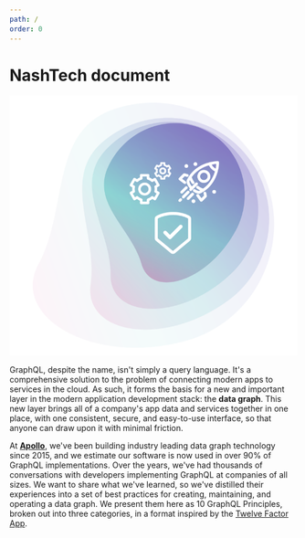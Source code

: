 ```yaml
---
path: /
order: 0
---
```


# NashTech document

<div class="float">
  <img src="../images/overview.png" alt="Principled GraphQL logo">
</div>

GraphQL, despite the name, isn't simply a query language. It's a comprehensive solution to the problem of connecting modern apps to services in the cloud. As such, it forms the basis for a new and important layer in the modern application development stack: the **data graph**. This new layer brings all of a company's app data and services together in one place, with one consistent, secure, and easy-to-use interface, so that anyone can draw upon it with minimal friction.

At [**Apollo**](https://apollographql.com), we've been building industry leading data graph technology since 2015, and we estimate our software is now used in over 90% of GraphQL implementations. Over the years, we've had thousands of conversations with developers implementing GraphQL at companies of all sizes. We want to share what we've learned, so we've distilled their experiences into a set of best practices for creating, maintaining, and operating a data graph. We present them here as 10 GraphQL Principles, broken out into three categories, in a format inspired by the [Twelve Factor App](https://12factor.net).
